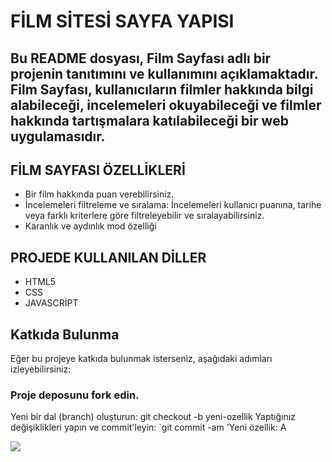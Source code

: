 # FİLM SİTESİ SAYFA YAPISI

## Bu README dosyası, Film Sayfası adlı bir projenin tanıtımını ve kullanımını açıklamaktadır. Film Sayfası, kullanıcıların filmler hakkında bilgi alabileceği, incelemeleri okuyabileceği ve filmler hakkında tartışmalara katılabileceği bir web uygulamasıdır.

## FİLM SAYFASI ÖZELLİKLERİ
- Bir film hakkında puan verebilirsiniz.
- İncelemeleri filtreleme ve sıralama: İncelemeleri kullanıcı puanına, tarihe veya farklı kriterlere göre filtreleyebilir ve sıralayabilirsiniz.
- Karanlık ve aydınlık mod özelliği

## PROJEDE KULLANILAN DİLLER
- HTML5
- CSS
- JAVASCRİPT

## Katkıda Bulunma
Eğer bu projeye katkıda bulunmak isterseniz, aşağıdaki adımları izleyebilirsiniz:

### Proje deposunu fork edin.
Yeni bir dal (branch) oluşturun: git checkout -b yeni-ozellik
Yaptığınız değişiklikleri yapın ve commit'leyin: `git commit -am 'Yeni özellik: A

![](screen.gif)
